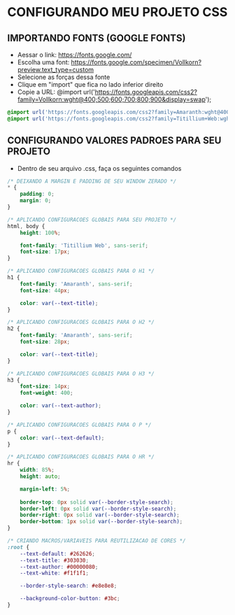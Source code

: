 # CONFIGURANDO MEU PROJETO CSS

## IMPORTANDO FONTS (GOOGLE FONTS)
* Aessar o link: https://fonts.google.com/
* Escolha uma font: https://fonts.google.com/specimen/Vollkorn?preview.text_type=custom
* Selecione as forças dessa fonte
* Clique em "import" que fica no lado inferior direito
* Copie a URL: @import url('https://fonts.googleapis.com/css2?family=Vollkorn:wght@400;500;600;700;800;900&display=swap');
```css
@import url('https://fonts.googleapis.com/css2?family=Amaranth:wght@400;700&display=swap');
@import url('https://fonts.googleapis.com/css2?family=Titillium+Web:wght@200;300;400;600;700;900&display=swap');
```

## CONFIGURANDO VALORES PADROES PARA SEU PROJETO
* Dentro de seu arquivo .css, faça os seguintes comandos

```css
/* DEIXANDO A MARGIN E PADDING DE SEU WINDOW ZERADO */
* {
    padding: 0;
    margin: 0;
}

/* APLICANDO CONFIGURACOES GLOBAIS PARA SEU PROJETO */
html, body {
    height: 100%;

    font-family: 'Titillium Web', sans-serif;
    font-size: 17px;
}

/* APLICANDO CONFIGURACOES GLOBAIS PARA O H1 */
h1 {
    font-family: 'Amaranth', sans-serif;
    font-size: 44px;

    color: var(--text-title);
}

/* APLICANDO CONFIGURACOES GLOBAIS PARA O H2 */
h2 {
    font-family: 'Amaranth', sans-serif;
    font-size: 28px;

    color: var(--text-title);
}

/* APLICANDO CONFIGURACOES GLOBAIS PARA O H3 */
h3 {
    font-size: 14px;
    font-weight: 400;

    color: var(--text-author);
}

/* APLICANDO CONFIGURACOES GLOBAIS PARA O P */
p {
    color: var(--text-default);
}

/* APLICANDO CONFIGURACOES GLOBAIS PARA O HR */
hr {
    width: 85%;
    height: auto;

    margin-left: 5%;
    
    border-top: 0px solid var(--border-style-search);
    border-left: 0px solid var(--border-style-search);
    border-right: 0px solid var(--border-style-search);
    border-bottom: 1px solid var(--border-style-search);
}

/* CRIANDO MACROS/VARIAVEIS PARA REUTILIZACAO DE CORES */
:root {
    --text-default: #262626;
    --text-title: #303030;
    --text-author: #00000080;
    --text-white: #f1f1f1;

    --border-style-search: #e8e8e8;

    --background-color-button: #3bc;
}
```